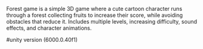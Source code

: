 Forest game is a simple 3D game where a cute cartoon character runs through a forest collecting fruits to increase their score, while avoiding obstacles that reduce it. Includes multiple levels, increasing difficulty, sound effects, and character animations.

#unity version (6000.0.40f1)
